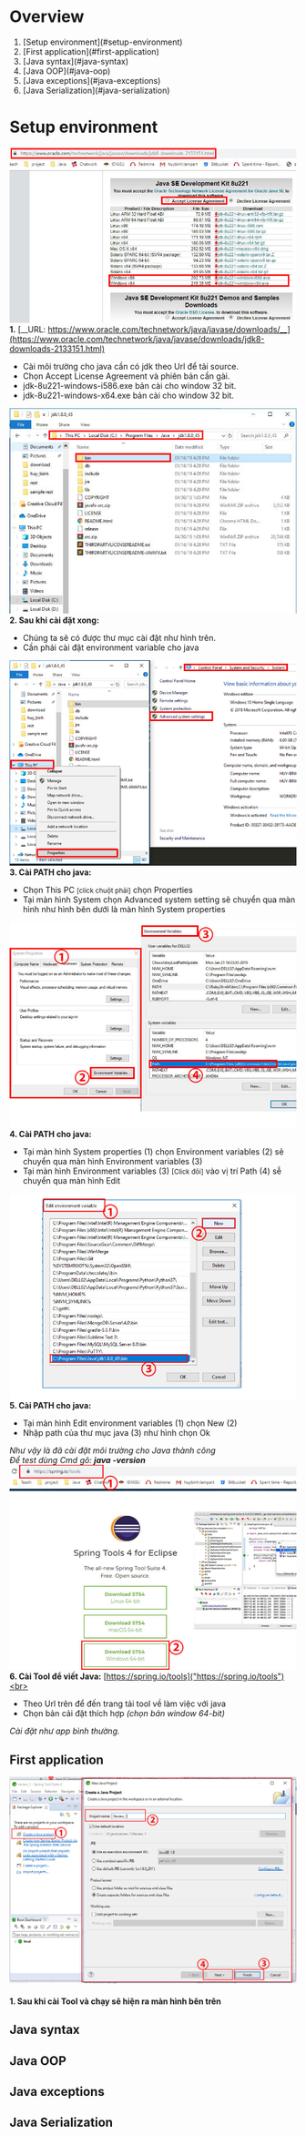 # Overview
<ol>
	<li>[Setup environment](#setup-environment)</li>
	<li>[First application](#first-application)</li>
	<li>[Java syntax](#java-syntax)</li>
	<li>[Java OOP](#java-oop)</li>
	<li>[Java exceptions](#java-exceptions)</li>
	<li>[Java Serialization](#java-serialization)</li>
</ol>

# Setup environment
<!-- ![alt text] -->
![Screenshot](doc/evn.jpg)<br>
	__1.__ [__URL: https://www.oracle.com/technetwork/java/javase/downloads/__](https://www.oracle.com/technetwork/java/javase/downloads/jdk8-downloads-2133151.html)
	<ul>
		<li>Cài môi trường cho java cần có jdk theo Url để tải source.</li>
		<li>Chọn Accept License Agreement và phiên bản cần gài.</li>
		<li>jdk-8u221-windows-i586.exe bản cài cho window 32 bit.</li>
		<li>jdk-8u221-windows-x64.exe bản cài cho window 32 bit.</li>
	</ul>
![Screenshot](doc/installed.jpg)<br>
	 __2. Sau khi cài đặt xong:__
	<ul>
  		<li>Chúng ta sẽ có được thư mục cài đặt như hình trên.</li>
  		<li>Cần phải cài đặt environment variable cho java</li>
	</ul>
![Screenshot](doc/envparam1.jpg)<br>
	__3. Cài PATH cho java:__
	<ul>
  		<li>Chọn This PC <small>[click chuột phải]</small> chọn Properties</li>
  		<li>Tại màn hình System chọn Advanced system setting sẽ chuyển qua màn hình như hình bên dưới là màn hình System properties</li>
	</ul>
![Screenshot](doc/envparam2.jpg)<br>
	__4. Cài PATH cho java:__
	<ul>
	   <li>Tại màn hình System properties (1) chọn Environment variables (2) sẽ chuyển qua màn hình Environment variables (3)</li>
  	   <li>Tại màn hình Environment variables (3) <small>[Click đôi]</small> vào vị trí Path (4) sễ chuyển qua màn hình Edit</li>
	</ul>
![Screenshot](doc/envparam3.jpg)<br>
	__5. Cài PATH cho java:__
	<ul>
		<li>Tại màn hình Edit environment variables (1) chọn New (2)</li>
		<li>Nhập path của thư mục java (3) như hình chọn Ok</li>
	</ul>
	<i>
		Như vậy là đã cài đặt môi trường cho Java thành công<br>
		Để test dùng Cmd gõ: __java -version__
	</i>
![Screenshot](doc/tool.jpg)<br>
	__6. Cài Tool để viết Java:__
	[https://spring.io/tools]("https://spring.io/tools")<br>
	<ul>
		<li>Theo Url trên để đến trang tải tool về làm việc với java</li>
		<li>Chọn bản cải đặt thích hợp <i>(chọn bản window 64-bit)</i></li>
	</ul>
	<i>Cài đặt như app bình thường.</i>
## First application
![Screenshot](doc/firstapp1.jpg)<br>
	<h4>1. Sau khi cài Tool và chạy sẽ hiện ra màn hình bên trên</h4>

## Java syntax


## Java OOP


## Java exceptions


## Java Serialization
